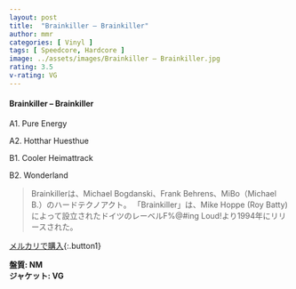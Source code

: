 ```yaml
---
layout: post
title:  "Brainkiller – Brainkiller"
author: mmr
categories: [ Vinyl ]
tags: [ Speedcore, Hardcore ]
image: ../assets/images/Brainkiller – Brainkiller.jpg
rating: 3.5
v-rating: VG
---
```


#### Brainkiller – Brainkiller

A1. Pure Energy

A2. Hotthar Huesthue

B1. Cooler Heimattrack

B2. Wonderland

> Brainkillerは、Michael Bogdanski、Frank Behrens、MiBo（Michael B.）のハードテクノアクト。
「Brainkiller」は、Mike Hoppe (Roy Batty)によって設立されたドイツのレーベルF%@#ing Loud!より1994年にリリースされた。

[メルカリで購入](https://jp.mercari.com/item/m87341186255){:.button1}

<div class="mt-4 mb-4 d-flex align-items-center">
<strong class="mr-1">盤質: NM</strong>
</div>
<div class="mt-4 mb-4 d-flex align-items-center">
<strong class="mr-1">ジャケット: VG</strong>
</div>
